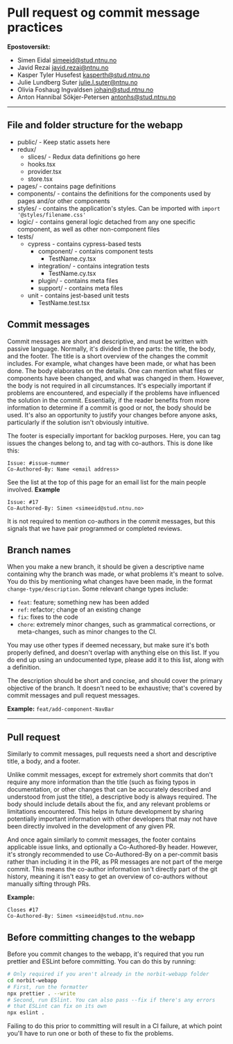 # Pull request og commit message practices

**Epostoversikt:**

- Simen Eidal <simeeid@stud.ntnu.no>
- Javid Rezai <javid.rezai@ntnu.no>
- Kasper Tyler Husefest <kasperth@stud.ntnu.no>
- Julie Lundberg Suter <julie.l.suter@ntnu.no>
- Olivia Foshaug Ingvaldsen <johain@stud.ntnu.no>
- Anton Hannibal Sökjer-Petersen <antonhs@stud.ntnu.no>

---

## File and folder structure for the webapp

- public/ - Keep static assets here
- redux/
  - slices/ - Redux data definitions go here
  - hooks.tsx
  - provider.tsx
  - store.tsx
- pages/ - contains page definitions
- components/ - contains the definitions for the components used by pages and/or other components
- styles/ - contains the application's styles. Can be imported with `import '@styles/filename.css'`
- logic/ - contains general logic detached from any one specific component, as well as other non-component files
- tests/
  - cypress - contains cypress-based tests
    - component/ - contains component tests
      - TestName.cy.tsx
    - integration/ - contains integration tests
      - TestName.cy.tsx
    - plugin/ - contains meta files
    - support/ - contains meta files
  - unit - contains jest-based unit tests
    - TestName.test.tsx

## Commit messages

Commit messages are short and descriptive, and must be written with passive language. Normally, it's divided in three parts: the title, the body, and the footer. The title is a short overview of the changes the commit includes. For example, what changes have been made, or what has been done. The body elaborates on the details. One can mention what files or components have been changed, and what was changed in them. However, the body is not required in all circumstances. It's especially important if problems are encountered, and especially if the problems have influenced the solution in the commit. Essentially, if the reader benefits from more information to determine if a commit is good or not, the body should be used. It's also an opportunity to justify your changes before anyone asks, particularly if the solution isn't obviously intuitive.

The footer is especially important for backlog purposes. Here, you can tag issues the changes belong to, and tag with co-authors. This is done like this:

```
Issue: #issue-nummer
Co-Authored-By: Name <email address>
```

See the list at the top of this page for an email list for the main people involved.
**Example**

```
Issue: #17
Co-Authored-By: Simen <simeeid@stud.ntnu.no>
```

It is not required to mention co-authors in the commit messages, but this signals that we have pair programmed or completed reviews.

## Branch names

When you make a new branch, it should be given a descriptive name containing why the branch was made, or what problems it's meant to solve. You do this by mentioning what changes have been made, in the format `change-type/description`. Some relevant change types include:

- `feat`: feature; something new has been added
- `ref`: refactor; change of an existing change
- `fix`: fixes to the code
- `chore`: extremely minor changes, such as grammatical corrections, or meta-changes, such as minor changes to the CI.

You may use other types if deemed necessary, but make sure it's both properly defined, and doesn't overlap with anything else on this list. If you do end up using an undocumented type, please add it to this list, along with a definition.

The description should be short and concise, and should cover the primary objective of the branch. It doesn't need to be exhaustive; that's covered by commit messages and pull request messages.

**Example:** `feat/add-component-NavBar`

---

## Pull request

Similarly to commit messages, pull requests need a short and descriptive title, a body, and a footer.

Unlike commit messages, except for extremely short commits that don't require any more information than the title (such as fixing typos in documentation, or other changes that can be accurately described and understood from just the title), a descriptive body is always required. The body should include details about the fix, and any relevant problems or limitations encountered. This helps in future development by sharing potentially important information with other developers that may not have been directly involved in the development of any given PR.

And once again similarly to commit messages, the footer contains applicable issue links, and optionally a Co-Authored-By header. However, it's strongly recommended to use Co-Authored-By on a per-commit basis rather than including it in the PR, as PR messages are not part of the merge commit. This means the co-author information isn't directly part of the git history, meaning it isn't easy to get an overview of co-authors without manually sifting through PRs.

**Example:**

```
Closes #17
Co-Authored-By: Simen <simeeid@stud.ntnu.no>
```

## Before committing changes to the webapp

Before you commit changes to the webapp, it's required that you run prettier and ESLint before committing. You can do this by running:

```bash
# Only required if you aren't already in the norbit-webapp folder
cd norbit-webapp
# First, run the formatter
npx prettier . --write
# Second, run ESlint. You can also pass --fix if there's any errors
# that ESLint can fix on its own
npx eslint .
```

Failing to do this prior to committing will result in a CI failure, at which point you'll have to run one or both of these to fix the problems.
